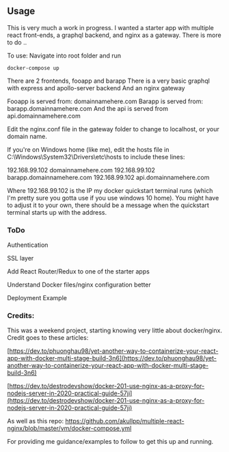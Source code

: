 ## Usage
This is very much a work in progress. I wanted a starter app with multiple react front-ends, a graphql backend, and nginx as a gateway.  There is more to do .. 

To use: Navigate into root folder and run 
```
docker-compose up
```
There are 2 frontends, fooapp and barapp
There is a very basic graphql with express and apollo-server backend
And an nginx gateway

Fooapp is served from: domainnamehere.com
Barapp is served from: barapp.domainnamehere.com
And the api is served from api.domainnamehere.com

Edit the nginx.conf file in the gateway folder to change to localhost, or your domain name. 

If you're on Windows home (like me), edit the hosts file in C:\Windows\System32\Drivers\etc\hosts to include these lines:

192.168.99.102 domainnamehere.com
192.168.99.102 barapp.domainnamehere.com
192.168.99.102 api.domainnamehere.com

Where 192.168.99.102 is the IP my docker quickstart terminal runs (which I'm pretty sure you gotta use if you use windows 10 home). You might have to adjust it to your own, there should be a message when the quickstart terminal starts up with the address. 

### ToDo 

Authentication

SSL layer

Add React Router/Redux to one of the starter apps

Understand Docker files/nginx configuration better

Deployment Example

### Credits:
This was a weekend project, starting knowing very little about docker/nginx. Credit goes to these articles: 

[https://dev.to/phuonghau98/yet-another-way-to-containerize-your-react-app-with-docker-multi-stage-build-3n6](https://dev.to/phuonghau98/yet-another-way-to-containerize-your-react-app-with-docker-multi-stage-build-3n6)

[https://dev.to/destrodevshow/docker-201-use-nginx-as-a-proxy-for-nodejs-server-in-2020-practical-guide-57ji](https://dev.to/destrodevshow/docker-201-use-nginx-as-a-proxy-for-nodejs-server-in-2020-practical-guide-57ji)

As well as this repo: https://github.com/akullpp/multiple-react-nginx/blob/master/vm/docker-compose.yml

For providing me guidance/examples to follow to get this up and running.

